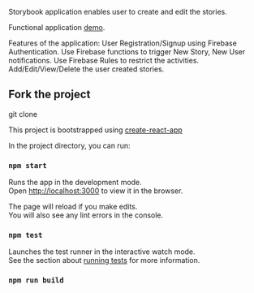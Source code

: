 Storybook application enables user to create and edit the stories. 

Functional application [demo](https://storybook-bb525.web.app).

Features of the application: 
User Registration/Signup using Firebase Authentication. 
Use Firebase functions to trigger New Story, New User notifications.
Use Firebase Rules to restrict the activities.
Add/Edit/View/Delete the user created stories.

## Fork the project
git clone 

This project is bootstrapped using [create-react-app]()

In the project directory, you can run:

### `npm start`

Runs the app in the development mode.<br />
Open [http://localhost:3000](http://localhost:3000) to view it in the browser.

The page will reload if you make edits.<br />
You will also see any lint errors in the console.

### `npm test`

Launches the test runner in the interactive watch mode.<br />
See the section about [running tests](https://facebook.github.io/create-react-app/docs/running-tests) for more information.

### `npm run build`

